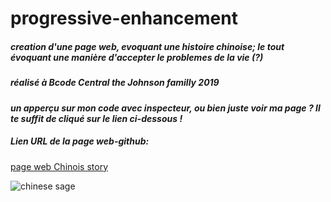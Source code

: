 # progressive-enhancement

##### creation d'une page web, evoquant une histoire chinoise; le tout évoquant une manière d'accepter le problemes de la vie (?)


##### réalisé à Bcode Central *the Johnson familly 2019*

#### *un apperçu sur mon code avec inspecteur, ou bien juste voir ma page ? Il te suffit de cliqué sur le lien ci-dessous !*

##### Lien URL de la page web-github:

[page web Chinois story]("")


![chinese sage](...)
